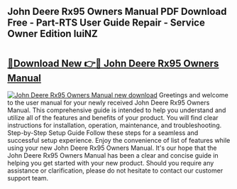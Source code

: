 ## John Deere Rx95 Owners Manual PDF Download Free - Part-RTS User Guide Repair - Service Owner Edition luiNZ

# <h2><a href="http://bc93271.oget.top/?id=John+Deere+Rx95+Owners+Manual">🔗Download New 👉🔴 John Deere Rx95 Owners Manual</a></h2>

[![John Deere Rx95 Owners Manual new download](https://i.imgur.com/5g1atiW.png)](http://bc93271.oget.top/?id=John+Deere+Rx95+Owners+Manual)
Greetings and welcome to the user manual for your newly received John Deere Rx95 Owners Manual. This comprehensive guide is intended to help you understand and utilize all of the features and benefits of your product. You will find clear instructions for installation, operation, maintenance, and troubleshooting. Step-by-Step Setup Guide Follow these steps for a seamless and successful setup experience. Enjoy the convenience of list of features while using your new John Deere Rx95 Owners Manual. It's our hope that the John Deere Rx95 Owners Manual has been a clear and concise guide in helping you get started with your new product. Should you require any assistance or clarification, please do not hesitate to contact our customer support team.
